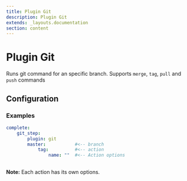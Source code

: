 ```yaml
---
title: Plugin Git
description: Plugin Git
extends: _layouts.documentation
section: content
---
```


Plugin Git
==========

Runs git command for an specific branch. Supports `merge`, `tag`, `pull` and `push` commands

Configuration
-------------

### Examples

```yml
complete:
    git_step:
        plugin: git
        master:           #<-- branch
            tag:          #<-- action
                name: ""  #<-- Action options
    
```

**Note:** Each action has its own options. 
